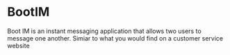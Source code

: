 # BootIM

Boot IM is an instant messaging application that allows two users to message one another. Simiar to what you would find on a customer service website

